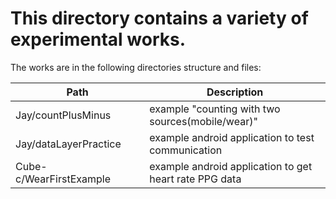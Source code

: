 # This directory contains a variety of experimental works.

The works are in the following directories structure and files:

| Path <img width=282/> | Description <img width=600/> |
| ------ | ------ |
| Jay/countPlusMinus | example "counting with two sources(mobile/wear)" |
| Jay/dataLayerPractice | example android application to test communication |
| Cube-c/WearFirstExample | example android application to get heart rate PPG data |
